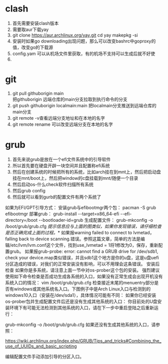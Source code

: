 # clash
1. 首先需要安装clash版本
2. 需要取aur下载yay
3. git clone https://aur.archlinux.org/yay.git
   cd yay
   makepkg -si
4. 安装时如果go
   downloading出现问题，那么可以改变bashrc中goproxy的值，改变go的下载源
5. config.yam 可以从机场文件里获取，有的机场不支持可以生成后就不好使
6. 

# git
1. git pull githuborigin main  
把githuborigin 远端仓库的main分支拉取到执行命令的分支
2. git push githuborigin localmain:main
把localmain分支推送到远端仓库的main分支
3. git remote -v查看远端分支地址和在本地的名字
4. git remote rename 可以改变远端分支在本地的名字

# grub
1. 首先来说grub是放在一个efi文件系统中的引导软件
2. 所以首先要在硬盘开辟一块空间并且配置称efi系统
3. 然后在创建系统的时候把所有的系统，比如arch挂在到mnt上，然后把启动盘挂在mnt/boot上，然后把window的c盘挂载到mnt/随便一个目录
4. 然后启动os-什么check软件扫描所有系统
5. 然后grub config
6. 然后就可以看到gurb的配置文件有两个系统了

如果为EFI/GPT引导方式：
安装grub与efibootmgr两个包：
pacman -S grub efibootmgr
部署grub：
grub-install --target=x86_64-efi --efi-directory=/boot --bootloader-id=grub
生成配置文件：
grub-mkconfig -o /boot/grub/grub.cfg
*提示信息应与上面的图类似，如果你发现错误，请仔细检查是否正确完成上面的过程。**
如果报warning failed to connect to lvmetad，falling back to device
scanning.错误。参照这篇文章，简单的方法是编辑/etc/lvm/lvm.conf这个文件，找到use_lvmetad
= 1将1修改为0，保存，重新配置grub。
如果报grub-probe: error: cannot find a GRUB drive for /dev/sdb1, check your
device.map类似错误，并且sdb1这个地方是你的u盘，这是u盘uefi分区造成的错误，对我们的正常安装没有影响，可以不用理会这条错误。
安装后检查
如果你是多系统，请注意上面一节中对os-prober这个包的安装。
强烈建议使用如下命令检查是否成功生成各系统的入口，如果没有正常生成会出现开机没有系统入口的情况：
vim /boot/grub/grub.cfg
检查接近末尾的menuentry部分是否有windows或其他系统名入口。下图例子中是Arch
Linux入口与检测到的windows10入口（安装在/dev/sda1），具体情况可能有不同：
如果你已经安装os-prober包并生成配置文件后还是没有生成其他系统的入口：
你目前处的U盘安装环境下有可能无法检测到其他系统的入口，请在下一步中重启登陆之后重新运行：

grub-mkconfig -o /boot/grub/grub.cfg
如果还没有生成其他系统的入口，请参照：

https://wiki.archlinux.org/index.php/GRUB/Tips_and_tricks#Combining_the_use_of_UUIDs_and_basic_scripting

编辑配置文件手动添加引导的分区入口。

